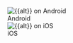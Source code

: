 <figure>
  <div class="site-figure-container">
    <img src='/assets/images/docs/get-started/android/{{image}}' alt='{{alt}} on Android' class='{{class}}'>
    <figcaption class="figure-caption">Android</figcaption>
  </div>
  <div class="site-figure-container">
    <img src='/assets/images/docs/get-started/ios/{{image}}' alt='{{alt}} on iOS' class='{{class}}'>
    <figcaption class="figure-caption">iOS</figcaption>
  </div>
</figure>